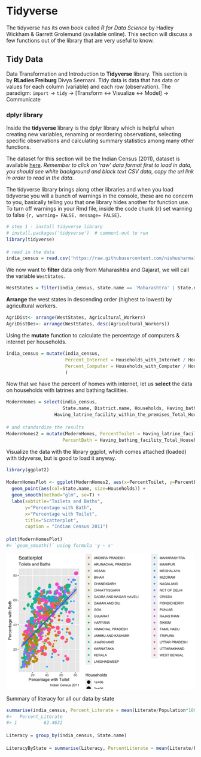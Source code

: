# Tidyverse 

The tidyverse has its own book called *R for Data Science* by Hadley Wickham & Garrett Grolemund (available online). This section will discuss a few functions out of the library that are very useful to know.

## Tidy Data

Data Transformation and Introduction to **Tidyverse** library. This section is by **RLadies Freiburg** Divya Seernani. 
Tidy data is data that has data or values for each column (variable) and each row (observation). The paradigm: 
`import` -> `tidy` -> [Transform <-> Visualize <-> Model] -> Communicate

### dplyr library

Inside the **tidyverse** library is the dplyr library which is helpful when creating new variables, renaming or reordering observations, selecting specific observations and calculating summary statistics among many other functions.


The dataset for this section will be the Indian Census (2011), dataset is available [here](https://github.com/nishusharma1608/India-Census-2011-Analysis/blob/master/india-districts-census-2011.csv). *Remember to click on 'raw' data format first to load in data, you should see white background and black text CSV data, copy the url link in order to read in the data*. 


The tidyverse library brings along other libraries and when you load tidyverse you will a bunch of warnings in the console, these are no concern to you, basically telling you that one library hides another for function use. To turn off warnings in your Rmd file, inside the code chunk {r} set warning to false `{r, warning= FALSE, message= FALSE}`. 


```r
# step 1 - install tidyverse library
# install.packages('tidyverse')  # comment-out to run 
library(tidyverse)

# read in the data
india_census = read.csv('https://raw.githubusercontent.com/nishusharma1608/India-Census-2011-Analysis/master/india-districts-census-2011.csv')
```


We now want to **filter** data only from Maharashtra and Gajarat, we will call the variable `WestStates`.


```r
WestStates = filter(india_census, state.name == 'Maharashtra' | State.name =='Gajarat') 
```

**Arrange** the west states in descending order (highest to lowest) by agricultural workers.


```r
AgriDist<- arrange(WestStates, Agricultural_Workers)
AgriDistDes<- arrange(WestStates, desc(Agricultural_Workers))
```


Using the **mutate** function to calculate the percentage of computers & internet per households.

```r
india_census = mutate(india_census,
                      Percent_Internet = Households_with_Internet / Households * 100,
                      Percent_Computer = Households_with_Computer / Households * 100
                      )
```


Now that we have the percent of homes with internet, let us **select** the data on households with latrines and bathing facilities.

```r
ModernHomes = select(india_census,
                     State.name, District.name, Households, Having_bathing_facility_Total_Households,
                  Having_latrine_facility_within_the_premises_Total_Households)

# and standardize the results
ModernHomes2 = mutate(ModernHomes, PercentToilet = Having_latrine_facility_within_the_premises_Total_Households / Households * 100,
                     PercentBath = Having_bathing_facility_Total_Households / Households * 100)
```


Visualize the data with the library ggplot, which comes attached (loaded) with tidyverse, but is good to load it anyway.

```r
library(ggplot2)

ModernHomesPlot <- ggplot(ModernHomes2, aes(x=PercentToilet, y=PercentBath)) + 
  geom_point(aes(col=State.name, size=Households)) + 
  geom_smooth(method="glm", se=T) + 
  labs(subtitle="Toilets and Baths", 
       y="Percentage with Bath", 
       x="Percentage with Toilet", 
       title="Scatterplot", 
       caption = "Indian Census 2011")

plot(ModernHomesPlot)
#> `geom_smooth()` using formula 'y ~ x'
```

<img src="02-tidyverse_files/figure-html/unnamed-chunk-6-1.png" width="672" />

Summary of literacy for all our data by state


```r
summarise(india_census, Percent_Literate = mean(Literate/Population*100) )
#>   Percent_Literate
#> 1          62.4632

Literacy = group_by(india_census, State.name)

LiteracyByState = summarise(Literacy, PercentLiterate = mean(Literate/Population*100) )
```







